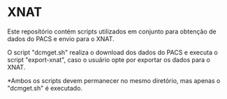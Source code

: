 # XNAT
Este reposítório contém scripts utilizados em conjunto para obtenção de dados do PACS e envio para o XNAT. 

O script "dcmget.sh" realiza o download dos dados do PACS e executa o script "export-xnat", caso o usuário opte por exportar
os dados para o XNAT. 

*Ambos os scripts devem permanecer no mesmo diretório, mas apenas o "dcmget.sh" é executado.

